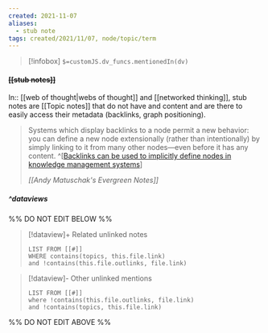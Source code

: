 ```yaml
---
created: 2021-11-07
aliases:
  - stub note
tags: created/2021/11/07, node/topic/term
---
```

> [!infobox]
`$=customJS.dv_funcs.mentionedIn(dv)`

#### <s class="topic-title">[[stub notes]]</s>

In:: [[web of thought|webs of thought]] and [[networked thinking]],
stub notes are [[Topic notes]] that do not have and content and are there to easily access their metadata (backlinks, graph positioning).

> Systems which display backlinks to a node permit a new behavior: you can define a new node extensionally (rather than intentionally) by simply linking to it from many other nodes—even before it has any content.
^[[Backlinks can be used to implicitly define nodes in knowledge management systems](https://notes.andymatuschak.org/z2newCwFfd6iZFyf9bgspkbyt1G8wbQxJVgTK)]
> 
> <cite>[[Andy Matuschak's Evergreen Notes]]</cite>

##### ^dataviews

%% DO NOT EDIT BELOW %%
> [!dataview]+ Related unlinked notes
> ```dataview
> LIST FROM [[#]]
> WHERE contains(topics, this.file.link)
> and !contains(this.file.outlinks, file.link)
> ```
 
> [!dataview]- Other unlinked mentions
> ```dataview
> LIST FROM [[#]]
> where !contains(this.file.outlinks, file.link)
> and !contains(topics, this.file.link)
> ```

%% DO NOT EDIT ABOVE %%
